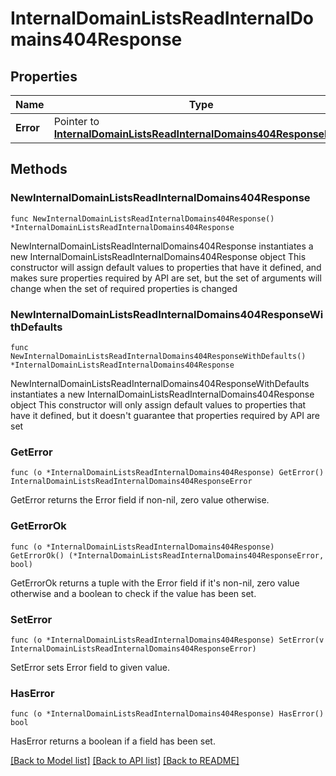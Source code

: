 # InternalDomainListsReadInternalDomains404Response

## Properties

Name | Type | Description | Notes
------------ | ------------- | ------------- | -------------
**Error** | Pointer to [**InternalDomainListsReadInternalDomains404ResponseError**](InternalDomainListsReadInternalDomains404ResponseError.md) |  | [optional] 

## Methods

### NewInternalDomainListsReadInternalDomains404Response

`func NewInternalDomainListsReadInternalDomains404Response() *InternalDomainListsReadInternalDomains404Response`

NewInternalDomainListsReadInternalDomains404Response instantiates a new InternalDomainListsReadInternalDomains404Response object
This constructor will assign default values to properties that have it defined,
and makes sure properties required by API are set, but the set of arguments
will change when the set of required properties is changed

### NewInternalDomainListsReadInternalDomains404ResponseWithDefaults

`func NewInternalDomainListsReadInternalDomains404ResponseWithDefaults() *InternalDomainListsReadInternalDomains404Response`

NewInternalDomainListsReadInternalDomains404ResponseWithDefaults instantiates a new InternalDomainListsReadInternalDomains404Response object
This constructor will only assign default values to properties that have it defined,
but it doesn't guarantee that properties required by API are set

### GetError

`func (o *InternalDomainListsReadInternalDomains404Response) GetError() InternalDomainListsReadInternalDomains404ResponseError`

GetError returns the Error field if non-nil, zero value otherwise.

### GetErrorOk

`func (o *InternalDomainListsReadInternalDomains404Response) GetErrorOk() (*InternalDomainListsReadInternalDomains404ResponseError, bool)`

GetErrorOk returns a tuple with the Error field if it's non-nil, zero value otherwise
and a boolean to check if the value has been set.

### SetError

`func (o *InternalDomainListsReadInternalDomains404Response) SetError(v InternalDomainListsReadInternalDomains404ResponseError)`

SetError sets Error field to given value.

### HasError

`func (o *InternalDomainListsReadInternalDomains404Response) HasError() bool`

HasError returns a boolean if a field has been set.


[[Back to Model list]](../README.md#documentation-for-models) [[Back to API list]](../README.md#documentation-for-api-endpoints) [[Back to README]](../README.md)


